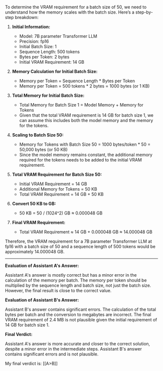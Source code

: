 
To determine the VRAM requirement for a batch size of 50, we need to understand how the memory scales with the batch size. Here’s a step-by-step breakdown:

1. **Initial Information:**
   - Model: 7B parameter Transformer LLM
   - Precision: fp16
   - Initial Batch Size: 1
   - Sequence Length: 500 tokens
   - Bytes per Token: 2 bytes
   - Initial VRAM Requirement: 14 GB

2. **Memory Calculation for Initial Batch Size:**
   - Memory per Token = Sequence Length * Bytes per Token
   - Memory per Token = 500 tokens * 2 bytes = 1000 bytes (or 1 KB)

3. **Total Memory for Initial Batch Size:**
   - Total Memory for Batch Size 1 = Model Memory + Memory for Tokens
   - Given that the total VRAM requirement is 14 GB for batch size 1, we can assume this includes both the model memory and the memory for the tokens.

4. **Scaling to Batch Size 50:**
   - Memory for Tokens with Batch Size 50 = 1000 bytes/token * 50 = 50,000 bytes (or 50 KB)
   - Since the model memory remains constant, the additional memory required for the tokens needs to be added to the initial VRAM requirement.

5. **Total VRAM Requirement for Batch Size 50:**
   - Initial VRAM Requirement = 14 GB
   - Additional Memory for Tokens = 50 KB
   - Total VRAM Requirement = 14 GB + 50 KB

6. **Convert 50 KB to GB:**
   - 50 KB = 50 / (1024^2) GB ≈ 0.000048 GB

7. **Final VRAM Requirement:**
   - Total VRAM Requirement ≈ 14 GB + 0.000048 GB ≈ 14.000048 GB

Therefore, the VRAM requirement for a 7B parameter Transformer LLM at fp16 with a batch size of 50 and a sequence length of 500 tokens would be approximately 14.000048 GB.

---

**Evaluation of Assistant A's Answer:**

Assistant A's answer is mostly correct but has a minor error in the calculation of the memory per batch. The memory per token should be multiplied by the sequence length and batch size, not just the batch size. However, the final result is close to the correct value.

**Evaluation of Assistant B's Answer:**

Assistant B's answer contains significant errors. The calculation of the total bytes per batch and the conversion to megabytes are incorrect. The final VRAM requirement of 2.4 MB is not plausible given the initial requirement of 14 GB for batch size 1.

**Final Verdict:**

Assistant A's answer is more accurate and closer to the correct solution, despite a minor error in the intermediate steps. Assistant B's answer contains significant errors and is not plausible.

My final verdict is: [[A>B]]